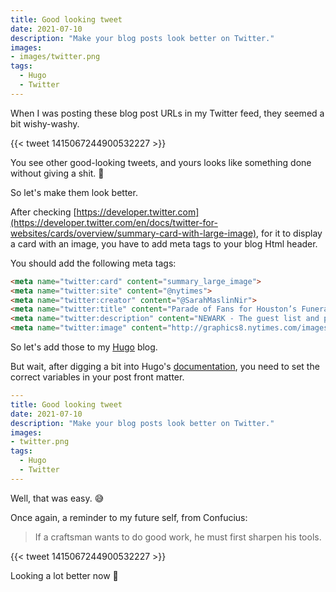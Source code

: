 ```yaml
---
title: Good looking tweet
date: 2021-07-10
description: "Make your blog posts look better on Twitter."
images:
- images/twitter.png
tags:
  - Hugo
  - Twitter
---
```


When I was posting these blog post URLs in my Twitter feed, they seemed a bit wishy-washy.

{{< tweet 1415067244900532227 >}}

You see other good-looking tweets, and yours looks like something done without giving a shit. 💩

So let's make them look better.

After checking [https://developer.twitter.com](https://developer.twitter.com/en/docs/twitter-for-websites/cards/overview/summary-card-with-large-image), for it to display a card with an image, you have to add meta tags to your blog Html header.

You should add the following meta tags:

```html
<meta name="twitter:card" content="summary_large_image">
<meta name="twitter:site" content="@nytimes">
<meta name="twitter:creator" content="@SarahMaslinNir">
<meta name="twitter:title" content="Parade of Fans for Houston’s Funeral">
<meta name="twitter:description" content="NEWARK - The guest list and parade of limousines with celebrities emerging from them seemed more suited to a red carpet event in Hollywood or New York than than a gritty stretch of Sussex Avenue near the former site of the James M. Baxter Terrace public housing project here.">
<meta name="twitter:image" content="http://graphics8.nytimes.com/images/2012/02/19/us/19whitney-span/19whitney-span-articleLarge.jpg">
```

So let's add those to my [Hugo](https://gohugo.io/) blog. 

But wait, after digging a bit into Hugo's [documentation](https://gohugo.io/templates/internal#twitter-cards), you need to set the correct variables in your post front matter.

```yml
---
title: Good looking tweet
date: 2021-07-10
description: "Make your blog posts look better on Twitter."
images:
- twitter.png
tags:
  - Hugo
  - Twitter
---
```

Well, that was easy. 😅 

Once again, a reminder to my future self, from Confucius:

> If a craftsman wants to do good work, he must first sharpen his tools.

{{< tweet 1415067244900532227 >}}

Looking a lot better now 🤩
